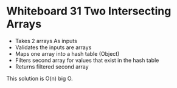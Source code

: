 # Whiteboard 31 Two Intersecting Arrays

* Takes 2 arrays As inputs
* Validates the inputs are arrays
* Maps one array into a hash table (Object)
* Filters second array for values that exist in the hash table
* Returns filtered second array

This solution is O(n) big O.